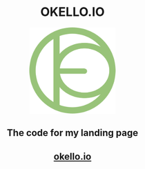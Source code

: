<h1 align="center">OKELLO.IO</h1>
<p align="center">
    <img width="200" alt="Alacritty Logo" src="public/okello.svg">
</p>

<h2 align="center">The code for my landing page</h2>
<a align="center" href="https://okello.io"> <h2>okello.io</h2> </a>

